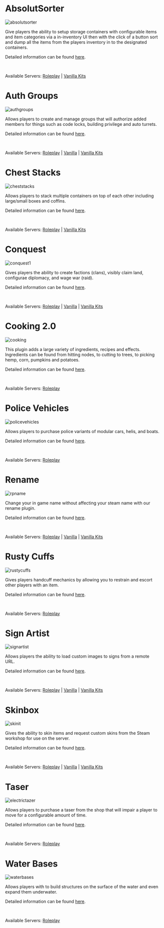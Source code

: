 # AbsolutSorter
![absolutsorter](/absolutsorter.png)

Give players the ability to setup storage containers with configurable items and item categories via a in-inventory UI then with the click of a button sort and dump all the items from the players inventory in to the designated containers.

Detailed information can be found [here](plugins/modal/absolutsorter).

&nbsp;

Available Servers: [Roleplay](steam://connect/54.39.130.212:28015) | [Vanilla Kits](steam://connect/54.39.130.212:28015)

# Auth Groups
![authgroups](/authgroups.png)

Allows players to create and manage groups that will authorize added members for things such as code locks, building privilege and auto turrets.

Detailed information can be found [here](plugins/modal/authgroups).

&nbsp;

Available Servers: [Roleplay](steam://connect/54.39.130.212:28015) | [Vanilla](steam://connect/54.39.130.212:28015) | [Vanilla Kits](steam://connect/54.39.130.212:28015)

# Chest Stacks
![cheststacks](/cheststacks.png)

Allows players to stack multiple containers on top of each other including large/small boxes and coffins.

Detailed information can be found [here](plugins/modal/cheststacks).

&nbsp;

Available Servers: [Roleplay](steam://connect/54.39.130.212:28015) | [Vanilla Kits](steam://connect/54.39.130.212:28015)

# Conquest
![conquest1](/conquest1.png)

Gives players the ability to create factions (clans), visibly claim land, configurae diplomacy, and wage war (raid).

Detailed information can be found [here](plugins/modal/conquest).

&nbsp;

Available Servers: [Roleplay](steam://connect/54.39.130.212:28015) | [Vanilla](steam://connect/54.39.130.212:28015) | [Vanilla Kits](steam://connect/54.39.130.212:28015)

# Cooking 2.0
![cooking](/cooking.jpg)

This plugin adds a large variety of ingredients, recipes and effects. Ingredients can be found from hitting nodes, to cutting to trees, to picking hemp, corn, pumpkins and potatoes.

Detailed information can be found [here](plugins/modal/cooking).

&nbsp;

Available Servers: [Roleplay](steam://connect/54.39.130.212:28015)

# Police Vehicles
![policevehicles](/policevehicles.png)

Allows players to purchase police variants of modular cars, helis, and boats.

Detailed information can be found [here](plugins/modal/policevehicles).

&nbsp;

Available Servers: [Roleplay](steam://connect/54.39.130.212:28015)

# Rename
![rpname](/rpname.png)

Change your in game name without affecting your steam name with our rename plugin.

Detailed information can be found [here](plugins/modal/rpname).

&nbsp;

Available Servers: [Roleplay](steam://connect/54.39.130.212:28015) | [Vanilla](steam://connect/54.39.130.212:28015) | [Vanilla Kits](steam://connect/54.39.130.212:28015)

# Rusty Cuffs
![rustycuffs](/rustycuffs.png)

Gives players handcuff mechanics by allowing you to restrain and escort other players with an item.

Detailed information can be found [here](plugins/modal/rustycuffs).

&nbsp;

Available Servers: [Roleplay](steam://connect/54.39.130.212:28015)

# Sign Artist
![signartist](/signartist.png)

Allows players the ability to load custom images to signs from a remote URL.

Detailed information can be found [here](plugins/modal/signartist).

&nbsp;

Available Servers: [Roleplay](steam://connect/54.39.130.212:28015) | [Vanilla](steam://connect/54.39.130.212:28015) | [Vanilla Kits](steam://connect/54.39.130.212:28015)

# Skinbox
![skinit](/skinit.png)

Gives the ability to skin items and request custom skins from the Steam workshop for use on the server.

Detailed information can be found [here](plugins/modal/skinit).

&nbsp;

Available Servers: [Roleplay](steam://connect/54.39.130.212:28015) | [Vanilla](steam://connect/54.39.130.212:28015) | [Vanilla Kits](steam://connect/54.39.130.212:28015)

# Taser
![electrictazer](/electrictazer.png)

Allows players to purchase a taser from the shop that will impair a player to move for a configurable amount of time.

Detailed information can be found [here](plugins/modal/electrictazer).

&nbsp;

Available Servers: [Roleplay](steam://connect/54.39.130.212:28015)

# Water Bases
![waterbases](/waterbases.jpg)

Allows players with to build structures on the surface of the water and even expand them underwater.

Detailed information can be found [here](plugins/modal/waterbases).

&nbsp;

Available Servers: [Roleplay](steam://connect/54.39.130.212:28015)

